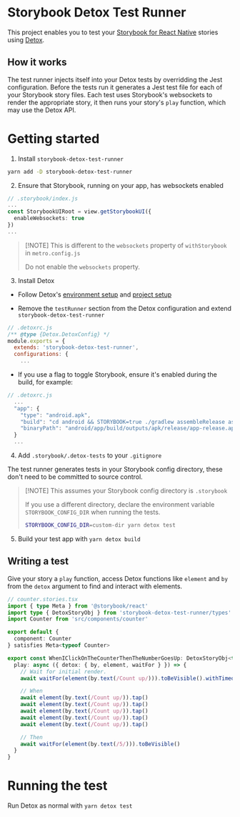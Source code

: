 # Storybook Detox Test Runner

This project enables you to test your [Storybook for React Native](https://github.com/storybookjs/react-native) stories using [Detox](https://wix.github.io/Detox/).

## How it works

The test runner injects itself into your Detox tests by overridding the Jest configuration.
Before the tests run it generates a Jest test file for each of your Storybook story files.
Each test uses Storybook's websockets to render the appropriate story, it then runs your story's `play` function, which may use the Detox API.

# Getting started

1. Install `storybook-detox-test-runner`

```sh
yarn add -D storybook-detox-test-runner
```

2. Ensure that Storybook, running on your app, has websockets enabled

```typescript
// .storybook/index.js
...
const StorybookUIRoot = view.getStorybookUI({
  enableWebsockets: true
})
...
```

> [!NOTE] This is different to the `websockets` property of `withStorybook` in `metro.config.js`
>
> Do not enable the `websockets` property.

3. Install Detox

- Follow Detox's [environment setup](https://wix.github.io/Detox/docs/introduction/environment-setup) and [project setup](https://wix.github.io/Detox/docs/introduction/project-setup)

- Remove the `testRunner` section from the Detox configuration and extend `storybook-detox-test-runner`

```javascript
// .detoxrc.js
/** @type {Detox.DetoxConfig} */
module.exports = {
  extends: 'storybook-detox-test-runner',
  configurations: {
    ...
```

- If you use a flag to toggle Storybook, ensure it's enabled during the build, for example:

```javascript
// .detoxrc.js
  ...
  "app": {
    "type": "android.apk",
    "build": "cd android && STORYBOOK=true ./gradlew assembleRelease assembleAndroidTest -DtestBuildType=release",
    "binaryPath": "android/app/build/outputs/apk/release/app-release.apk"
  }
  ...
```

4. Add `.storybook/.detox-tests` to your `.gitignore`

The test runner generates tests in your Storybook config directory, these don't need to be committed to source control.

> [!NOTE] This assumes your Storybook config directory is `.storybook`
>
> If you use a different directory, declare the environment variable `STORYBOOK_CONFIG_DIR` when running the tests.
>
> ```sh
> STORYBOOK_CONFIG_DIR=custom-dir yarn detox test
> ```

5. Build your test app with `yarn detox build`

## Writing a test

Give your story a `play` function, access Detox functions like `element` and `by` from the `detox` argument to find and interact with elements.

```typescript
// counter.stories.tsx
import { type Meta } from '@storybook/react'
import type { DetoxStoryObj } from 'storybook-detox-test-runner/types'
import Counter from 'src/components/counter'

export default {
  component: Counter
} satisfies Meta<typeof Counter>

export const WhenIClickOnTheCounterThenTheNumberGoesUp: DetoxStoryObj<typeof Counter> = {
  play: async ({ detox: { by, element, waitFor } }) => {
    // Wait for initial render.
    await waitFor(element(by.text(/Count up/))).toBeVisible().withTimeout(1000)

    // When
    await element(by.text(/Count up/)).tap()
    await element(by.text(/Count up/)).tap()
    await element(by.text(/Count up/)).tap()
    await element(by.text(/Count up/)).tap()
    await element(by.text(/Count up/)).tap()

    // Then
    await waitFor(element(by.text(/5/))).toBeVisible()
  }
}
```

# Running the test

Run Detox as normal with `yarn detox test`
